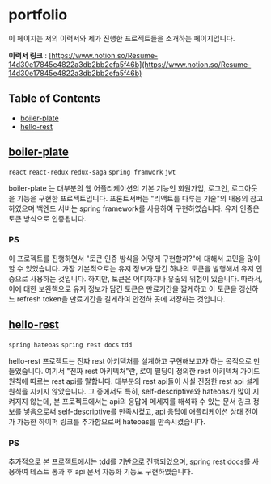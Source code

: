 # portfolio
이 페이지는 저의 이력서와 제가 진행한 프로젝트들을 소개하는 페이지입니다.

**이력서 링크** : [https://www.notion.so/Resume-14d30e17845e4822a3db2bb2efa5f46b](https://www.notion.so/Resume-14d30e17845e4822a3db2bb2efa5f46b)


## Table of Contents
- [boiler-plate](#boiler-plate)
- [hello-rest](#hello-rest)

## [boiler-plate](https://github.com/leesh5000/boiler-plate)

`react` `react-redux` `redux-saga` `spring framwork` `jwt`

boiler-plate 는 대부분의 웹 어플리케이션의 기본 기능인 회원가입, 로그인, 로그아웃을 기능을 구현한 프로젝트입니다. 프론트서버는 "리액트를 다루는 기술"의 내용의 참고하였으며 백엔드 서버는 spring framework를 사용하여 구현하였습니다. 유저 인증은 토큰 방식으로 인증됩니다.

### PS

이 프로젝트를 진행하면서 "토큰 인증 방식을 어떻게 구현할까?"에 대해서 고민을 많이 할 수 있었습니다. 가장 기본적으로는 유저 정보가 담긴 하나의 토큰을 발행해서 유저 인증으로 사용하는 것입니다. 하지만, 토큰은 어디까지나 유출의 위험이 있습니다. 따라서, 이에 대한 보완책으로 유저 정보가 담긴 토큰은 만료기간을 짧게하고 이 토큰을 갱신하느 refresh token을 만료기간을 길게하여 안전하 곳에 저장하는 것입니다.


## [hello-rest](https://github.com/leesh5000/hello-rest)

`spring hateoas` `spring rest docs` `tdd`

hello-rest 프로젝트는 진짜 rest 아키텍처를 설계하고 구현해보고자 하는 목적으로 만들었습니다. 여기서 "진짜 rest 아키텍처"란, 로이 필딩이 정의한 rest 아키텍처 가이드 원칙에 따르는 rest api를 말합니다. 대부분의 rest api들이 사실 진정한 rest api 설계 원칙을 지키지 않았습니다. 그 중에서도 특히, self-descriptive와 hateoas가 많이 지켜지지 않는데, 본 프로젝트에서는 api의 응답에 메세지를 해석하 수 있는 문서 링크 정보를 넣음으로써 self-descriptive를 만족시켰고, api 응답에 애플리케이션 상태 전이가 가능한 하이퍼 링크를 추가함으로써 hateoas를 만족시켰습니다.

### PS

추가적으로 본 프로젝트에서는 tdd를 기반으로 진행되었으며, spring rest docs를 사용하여 테스트 통과 후 api 문서 자동화 기능도 구현하였습니다.
